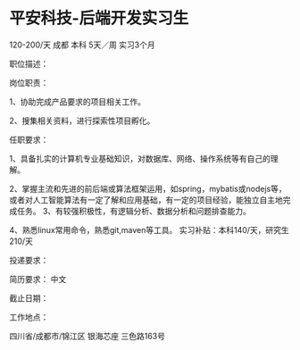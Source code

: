 # 平安科技-后端开发实习生

120-200/天 成都 本科 5天／周 实习3个月

职位描述：

岗位职责：

 1、协助完成产品要求的项目相关工作。 

2、搜集相关资料，进行探索性项目孵化。

 任职要求： 

1、具备扎实的计算机专业基础知识，对数据库、网络、操作系统等有自己的理解。

 2、掌握主流和先进的前后端或算法框架运用，如spring，mybatis或nodejs等，或者对人工智能算法有一定了解和应用基础，有一定的项目经验，能独立自主地完成任务。 3、有较强积极性，有逻辑分析、数据分析和问题排查能力。

 4、熟悉linux常用命令，熟悉git,maven等工具。 实习补贴：本科140/天，研究生210/天

投递要求：

简历要求： 中文

截止日期：

工作地点：

四川省/成都市/锦江区 银海芯座 三色路163号